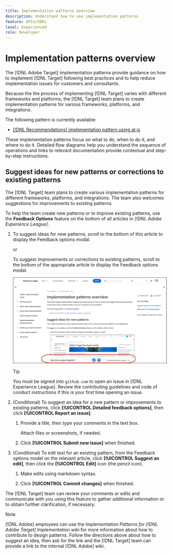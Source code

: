 ```yaml
---
title: Implementation patterns overview
description: Understand how to use implementation patterns
feature: APIs/SDKs
level: Experienced
role: Developer
---
```

# Implementation patterns overview

The [!DNL Adobe Target] implementation patterns provide guidance on how to implement [!DNL Target] following best practices and to help reduce implementation issues for customers and consultants.

Because the the process of implementing [!DNL Target] varies with different frameworks and platforms, the [!DNL Target] team plans to create implementation patterns for various frameworks, platforms, and integrations. 

The following pattern is currently available:

* [[!DNL Recommendations] implementation pattern using at.js](/help/dev/patterns/recs-atjs/recs-implementation-pattern-atjs.md)

These implementation patterns focus on what to do, when to do it, and where to do it. Detailed flow diagrams help you understand the sequence of operations and links to relevant documentation provide contextual and step-by-step instructions. 

## Suggest ideas for new patterns or corrections to existing patterns

The [!DNL Target] team plans to create various implementation patterns for different frameworks, platforms, and integrations. The team also welcomes suggestions for improvements to existing patterns.

To help the team create new patterns or to improve existing patterns, use the **Feedback Options** feature on the bottom of all articles in *[!DNL Adobe Experience League]*.

1. To suggest ideas for new patterns, scroll to the bottom of this article to display the Feedback options modal.

   or

   To suggest improvements or corrections to existing patterns, scroll to the bottom of the appropriate article to display the Feedback options modal.

   ![Feedback options model in Experience League](/help/dev/patterns/assets/feedback-options.png)

   >[!TIP]
   >
   >You must be signed into `github.com` to open an issue in [!DNL Experience League]. Review the contributing guidelines and code of conduct instructions if this is your first time opening an issue.

1. (Conditional) To suggest an idea for a new pattern or improvements to existing patterns, click **[!UICONTROL Detailed feedback options]**, then click **[!UICONTROL Report an issue]**.

   1. Provide a title, then type your comments in the text box.

      Attach files or screenshots, if needed.

   1. Click **[!UICONTROL Submit new issue]** when finished.

1. (Conditional) To edit text for an existing pattern, from the Feedback options model on the relevant article, click **[!UICONTROL Suggest an edit]**, then click the **[!UICONTROL Edit]** icon (the pencil icon).

   1. Make edits using markdown syntax.

   1. Click **[!UICONTROL Commit changes]** when finished.

The [!DNL Target] team can review your comments or edits and communicate with you using this feature to gather additional information or to obtain further clarification, if necessary.

>[!NOTE]
>
>[!DNL Adobe] employees can use the *Implementation Patterns for [!DNL Adobe Target] Implementation* wiki for more information about how to contribute to design patterns. Follow the directions above about how to suggest an idea, then ask for the link and the [!DNL Target] team can provide a link to the internal [!DNL Adobe] wiki. 

   












